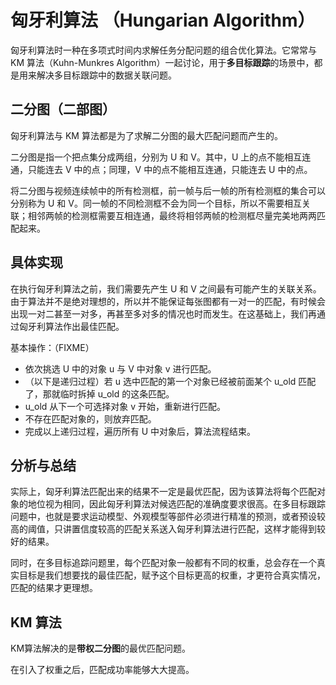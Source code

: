 # 匈牙利算法 （Hungarian Algorithm）

匈牙利算法时一种在多项式时间内求解任务分配问题的组合优化算法。它常常与 KM 算法（Kuhn-Munkres Algorithm）一起讨论，用于**多目标跟踪**的场景中，都是用来解决多目标跟踪中的数据关联问题。



## 二分图（二部图）

匈牙利算法与 KM 算法都是为了求解二分图的最大匹配问题而产生的。

二分图是指一个把点集分成两组，分别为 U 和 V。其中，U 上的点不能相互连通，只能连去 V 中的点；同理，V 中的点不能相互连通，只能连去 U 中的点。

将二分图与视频连续帧中的所有检测框，前一帧与后一帧的所有检测框的集合可以分别称为 U 和 V。同一帧的不同检测框不会为同一个目标，所以不需要相互关联；相邻两帧的检测框需要互相连通，最终将相邻两帧的检测框尽量完美地两两匹配起来。



## 具体实现

在执行匈牙利算法之前，我们需要先产生 U 和 V 之间最有可能产生的关联关系。由于算法并不是绝对理想的，所以并不能保证每张图都有一对一的匹配，有时候会出现一对二甚至一对多，再甚至多对多的情况也时而发生。在这基础上，我们再通过匈牙利算法作出最佳匹配。

基本操作：（FIXME）

* 依次挑选 U 中的对象 u 与 V 中对象 v 进行匹配。
* （以下是递归过程）若 u 选中匹配的第一个对象已经被前面某个 u_old 匹配了，那就临时拆掉 u_old 的这条匹配。
* u_old 从下一个可选择对象 v 开始，重新进行匹配。
* 不存在匹配对象的，则放弃匹配。
* 完成以上递归过程，遍历所有 U 中对象后，算法流程结束。

## 分析与总结

实际上，匈牙利算法匹配出来的结果不一定是最优匹配，因为该算法将每个匹配对象的地位视为相同，因此匈牙利算法对候选匹配的准确度要求很高。在多目标跟踪问题中，也就是要求运动模型、外观模型等部件必须进行精准的预测，或者预设较高的阈值，只讲置信度较高的匹配关系送入匈牙利算法进行匹配，这样才能得到较好的结果。

同时，在多目标追踪问题里，每个匹配对象一般都有不同的权重，总会存在一个真实目标是我们想要找的最佳匹配，赋予这个目标更高的权重，才更符合真实情况，匹配的结果才更理想。



## KM 算法

KM算法解决的是**带权二分图**的最优匹配问题。





在引入了权重之后，匹配成功率能够大大提高。